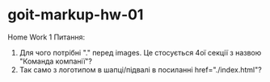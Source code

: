 # goit-markup-hw-01

Home Work 1
Питання:

1.  Для чого потрібні "." перед images. Це стосується 4ої секції з назвою "Команда компанії"?
2.  Так само з логотипом в шапці/підвалі в посиланні href="./index.html"?
